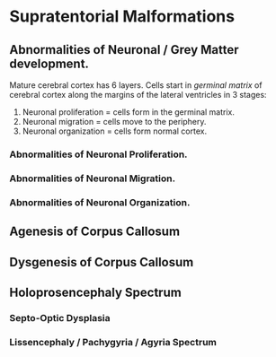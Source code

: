 # Supratentorial Malformations

## Abnormalities of Neuronal / Grey Matter development. 

Mature cerebral cortex has 6 layers. 
Cells start in *germinal matrix* of cerebral cortex along the margins of
the lateral ventricles in 3 stages:
1. Neuronal proliferation = cells form in the germinal matrix.
2. Neuronal migration = cells move to the periphery. 
3. Neuronal organization = cells form normal cortex.  

### Abnormalities of Neuronal Proliferation.

### Abnormalities of Neuronal Migration. 

### Abnormalities of Neuronal Organization.

## Agenesis of Corpus Callosum 

## Dysgenesis of Corpus Callosum 

## Holoprosencephaly Spectrum 

### Septo-Optic Dysplasia 

### Lissencephaly / Pachygyria / Agyria Spectrum 
